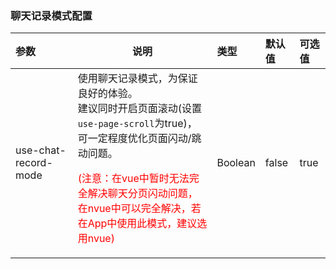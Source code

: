 ### 聊天记录模式配置

| 参数                 | 说明                                                         | 类型    | 默认值 | 可选值 |
| :------------------- | ------------------------------------------------------------ | :------ | :----- | :----- |
| use-chat-record-mode | 使用聊天记录模式，为保证良好的体验。<br>建议同时开启页面滚动(设置`use-page-scroll`为true)，可一定程度优化页面闪动/跳动问题。<br><p style="color:red;">(注意：在vue中暂时无法完全解决聊天分页闪动问题，在nvue中可以完全解决，若在App中使用此模式，建议选用nvue)</p> | Boolean | false  | true   |
